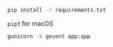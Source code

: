 ```bash
pip install -r requirements.txt
```

`pip3` for macOS

```bash
gunicorn -k gevent app:app
```
